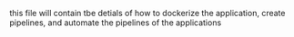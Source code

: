 this file will contain tbe detials of how to
dockerize the application, create pipelines, and automate the pipelines of the applications
